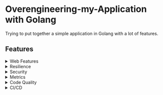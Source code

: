# Overengineering-my-Application with Golang

Trying to put together a simple application in Golang with a lot of features.

## Features

<details>
<summary>Web Features</summary>

- [x] Simple HTTP Server
- [x] HTTP/2
- [x] API Versioning
- [x] API Documentation
- [x] Middleware
- [x] Logging
- [x] Compression
- [ ] gRPC

</details>

<details>
<summary>Resilience</summary>

- [x] Health Check
- [x] Graceful Shutdown
- [ ] Panic Recovery
- [x] Circuit Breaker
- [ ] Retry
- [ ] Timeout
- [ ] ThreadPool Bulkhead
- [ ] Semaphore Bulkhead
- [x] Rate Limiter
- [ ] TimeLimiter

</details>

<details>
<summary>Security</summary>

- [ ] JWT
- [ ] Paseto
- [ ] CORS
- [ ] HTTP/2 with TLS
- [ ] HTTP/2 with HSTS
- [ ] HTTP/2 with CSP
- [ ] HTTP/2 with X-Frame-Options
- [ ] HTTP/2 with X-XSS-Protection
- [ ] HTTP/2 with X-Content-Type-Options
- [ ] HTTP/2 with Referrer-Policy
- [ ] HTTP/2 with Feature-Policy
- [ ] HTTP/2 with X-Permitted-Cross-Domain-Policies
- [ ] HTTP/2 with X-Download-Options
- [ ] HTTP/2 with X-Content-Security-Policy
- [ ] HTTP/2 with X-WebKit-CSP

</details>

<details>
<summary>Metrics</summary>

- [x] Prometheus
- [ ] Grafana
- [ ] Loki
- [ ] Jaeger
- [ ] OpenTelemetry
- [ ] InfluxDB
- [ ] Datadog

</details>

<details>
<summary>Code Quality</summary>

- [ ] SonarQube
- [ ] CodeClimate
- [ ] Snyk
- [ ] New Relic

</details>

<details>
<summary>CI/CD</summary>

- [x] Github Actions
- [ ] TravisCI

</details>
